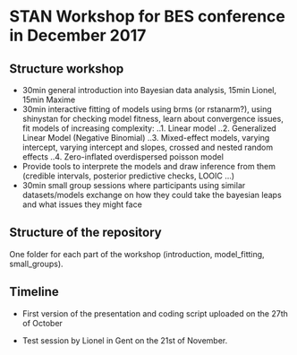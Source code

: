 # STAN Workshop for BES conference in December 2017

## Structure workshop

* 30min general introduction into Bayesian data analysis, 15min Lionel, 15min Maxime
* 30min interactive fitting of models using brms (or rstanarm?), using shinystan for checking model fitness, learn about convergence issues, fit models of increasing complexity:
..1. Linear model 
..2. Generalized Linear Model (Negative Binomial)
..3. Mixed-effect models, varying intercept, varying intercept and slopes, crossed and nested random effects
..4. Zero-inflated overdispersed poisson model
* Provide tools to interprete the models and draw inference from them (credible intervals, posterior predictive checks, LOOIC ...)
* 30min small group sessions where participants using similar datasets/models exchange on how they could take the bayesian leaps and what issues they might face

## Structure of the repository

One folder for each part of the workshop (introduction, model\_fitting, small\_groups). 

## Timeline

* First version of the presentation and coding script uploaded on the 27th of October

* Test session by Lionel in Gent on the 21st of November.


